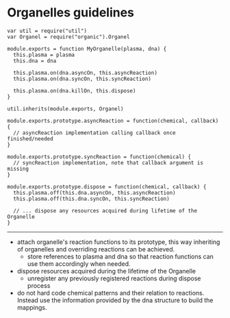 # Organelles guidelines

    var util = require("util")
    var Organel = require("organic").Organel

    module.exports = function MyOrganelle(plasma, dna) {
      this.plasma = plasma
      this.dna = dna

      this.plasma.on(dna.asyncOn, this.asyncReaction)
      this.plasma.on(dna.syncOn, this.syncReaction)

      this.plasma.on(dna.killOn, this.dispose)
    }

    util.inherits(module.exports, Organel)

    module.exports.prototype.asyncReaction = function(chemical, callback) {
      // asyncReaction implementation calling callback once finished/needed
    }

    module.exports.prototype.syncReaction = function(chemical) {
      // syncReaction implementation, note that callback argument is missing
    }

    module.exports.prototype.dispose = function(chemical, callback) {
      this.plasma.off(this.dna.asyncOn, this.asyncReaction)
      this.plasma.off(this.dna.syncOn, this.syncReaction)

      // ... dispose any resources acquired during lifetime of the Organelle
    }

----

* attach organelle's reaction functions to its prototype, this way inheriting of organelles and overriding reactions can be achieved.
  * store references to plasma and dna so that reaction functions can use them accordingly when needed.
* dispose resources acquired during the lifetime of the Organelle
  * unregister any previously registered reactions during dispose process
* do not hard code chemical patterns and their relation to reactions. Instead use the information provided by the dna structure to build the mappings.